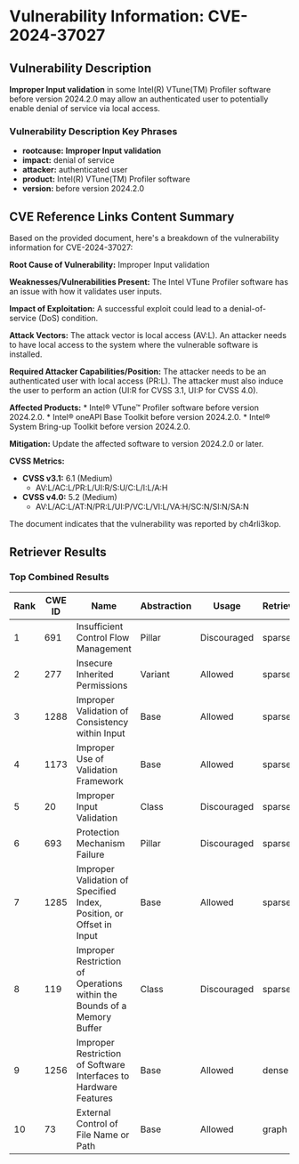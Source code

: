 # Vulnerability Information: CVE-2024-37027

## Vulnerability Description
**Improper Input validation** in some Intel(R) VTune(TM) Profiler software before version 2024.2.0 may allow an authenticated user to potentially enable denial of service via local access.

### Vulnerability Description Key Phrases
- **rootcause:** **Improper Input validation**
- **impact:** denial of service
- **attacker:** authenticated user
- **product:** Intel(R) VTune(TM) Profiler software
- **version:** before version 2024.2.0

## CVE Reference Links Content Summary
Based on the provided document, here's a breakdown of the vulnerability information for CVE-2024-37027:

**Root Cause of Vulnerability:** Improper Input validation

**Weaknesses/Vulnerabilities Present:** The Intel VTune Profiler software has an issue with how it validates user inputs.

**Impact of Exploitation:** A successful exploit could lead to a denial-of-service (DoS) condition.

**Attack Vectors:** The attack vector is local access (AV:L). An attacker needs to have local access to the system where the vulnerable software is installed.

**Required Attacker Capabilities/Position:** The attacker needs to be an authenticated user with local access (PR:L). The attacker must also induce the user to perform an action (UI:R for CVSS 3.1, UI:P for CVSS 4.0).

**Affected Products:**
    * Intel® VTune™ Profiler software before version 2024.2.0.
    * Intel® oneAPI Base Toolkit before version 2024.2.0.
    * Intel® System Bring-up Toolkit before version 2024.2.0.

**Mitigation:** Update the affected software to version 2024.2.0 or later.

**CVSS Metrics:**

*   **CVSS v3.1:** 6.1 (Medium)
    *   AV:L/AC:L/PR:L/UI:R/S:U/C:L/I:L/A:H
*   **CVSS v4.0:** 5.2 (Medium)
    *   AV:L/AC:L/AT:N/PR:L/UI:P/VC:L/VI:L/VA:H/SC:N/SI:N/SA:N

The document indicates that the vulnerability was reported by ch4rli3kop.

## Retriever Results

### Top Combined Results

| Rank | CWE ID | Name | Abstraction | Usage  | Retrievers | Individual Scores |
|------|--------|------|-------------|-------|------------|-------------------|
| 1 | 691 | Insufficient Control Flow Management | Pillar | Discouraged | sparse | 0.212 |
| 2 | 277 | Insecure Inherited Permissions | Variant | Allowed | sparse | 0.211 |
| 3 | 1288 | Improper Validation of Consistency within Input | Base | Allowed | sparse | 0.201 |
| 4 | 1173 | Improper Use of Validation Framework | Base | Allowed | sparse | 0.198 |
| 5 | 20 | Improper Input Validation | Class | Discouraged | sparse | 0.188 |
| 6 | 693 | Protection Mechanism Failure | Pillar | Discouraged | sparse | 0.186 |
| 7 | 1285 | Improper Validation of Specified Index, Position, or Offset in Input | Base | Allowed | sparse | 0.185 |
| 8 | 119 | Improper Restriction of Operations within the Bounds of a Memory Buffer | Class | Discouraged | sparse | 0.175 |
| 9 | 1256 | Improper Restriction of Software Interfaces to Hardware Features | Base | Allowed | dense | 0.615 |
| 10 | 73 | External Control of File Name or Path | Base | Allowed | graph | 0.002 |

